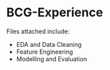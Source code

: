 # BCG-Experience

Files attached include:
- EDA and Data Cleaning
- Feature Engineering
- Modelling and Evaluation
